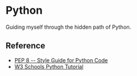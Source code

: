 # Python

Guiding myself through the hidden path of Python.

## Reference

 * [PEP 8 -- Style Guide for Python Code](https://www.python.org/dev/peps/pep-0008/)
 * [W3 Schools Python Tutorial](https://www.w3schools.com/python/)
